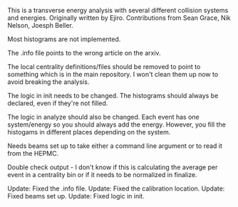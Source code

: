 This is a transverse energy analysis with several different collision systems and energies.  Originally written by Ejiro.  Contributions from Sean Grace, Nik Nelson, Joesph Beller.

Most histograms are not implemented.

The .info file points to the wrong article on the arxiv.

The local centrality definitions/files should be removed to point to something which is in the main repository.  I won't clean them up now to avoid breaking the analysis.

The logic in init needs to be changed.  The histograms should always be declared, even if they're not filled.

The logic in analyze should also be changed.  Each event has one system/energy so you should always add the energy.  However, you fill the histogams in different places depending on the system.

Needs beams set up to take either a command line argument or to read it from the HEPMC.

Double check output - I don't know if this is calculating the average per event in a centrality bin or if it needs to be normalized in finalize.

Update: Fixed the .info file.
Update: Fixed the calibration location.
Update: Fixed beams set up.
Update: Fixed logic in init.